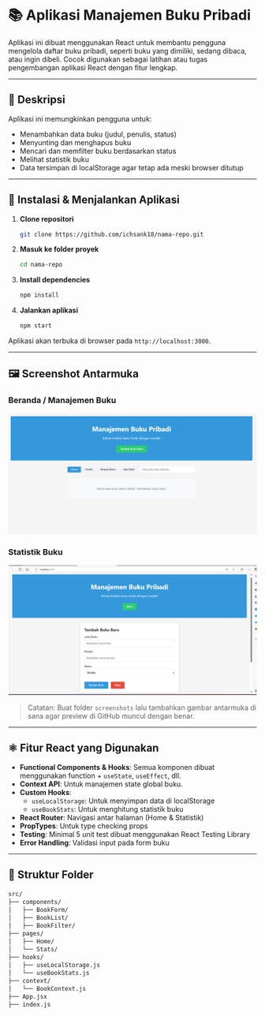 # 📚 Aplikasi Manajemen Buku Pribadi

Aplikasi ini dibuat menggunakan React untuk membantu pengguna mengelola daftar buku pribadi, seperti buku yang dimiliki, sedang dibaca, atau ingin dibeli. Cocok digunakan sebagai latihan atau tugas pengembangan aplikasi React dengan fitur lengkap.

---

## 📝 Deskripsi

Aplikasi ini memungkinkan pengguna untuk:
- Menambahkan data buku (judul, penulis, status)
- Menyunting dan menghapus buku
- Mencari dan memfilter buku berdasarkan status
- Melihat statistik buku
- Data tersimpan di localStorage agar tetap ada meski browser ditutup

---

## 🚀 Instalasi & Menjalankan Aplikasi

1. **Clone repositori**  
   ```bash
   git clone https://github.com/ichsank18/nama-repo.git
   ```

2. **Masuk ke folder proyek**  
   ```bash
   cd nama-repo
   ```

3. **Install dependencies**  
   ```bash
   npm install
   ```

4. **Jalankan aplikasi**  
   ```bash
   npm start
   ```

Aplikasi akan terbuka di browser pada `http://localhost:3000`.

---

## 🖼️ Screenshot Antarmuka

### Beranda / Manajemen Buku
![Home Screenshot](./screenshots/home.png)

### Statistik Buku
![Stats Screenshot](./screenshots/stats.png)

> Catatan: Buat folder `screenshots` lalu tambahkan gambar antarmuka di sana agar preview di GitHub muncul dengan benar.

---

## ⚛️ Fitur React yang Digunakan

- **Functional Components & Hooks**: Semua komponen dibuat menggunakan function + `useState`, `useEffect`, dll.
- **Context API**: Untuk manajemen state global buku.
- **Custom Hooks**:
  - `useLocalStorage`: Untuk menyimpan data di localStorage
  - `useBookStats`: Untuk menghitung statistik buku
- **React Router**: Navigasi antar halaman (Home & Statistik)
- **PropTypes**: Untuk type checking props
- **Testing**: Minimal 5 unit test dibuat menggunakan React Testing Library
- **Error Handling**: Validasi input pada form buku

---

## 📁 Struktur Folder 

```
src/
├── components/
│   ├── BookForm/
│   ├── BookList/
│   ├── BookFilter/
├── pages/
│   ├── Home/
│   └── Stats/
├── hooks/
│   ├── useLocalStorage.js
│   └── useBookStats.js
├── context/
│   └── BookContext.js
├── App.jsx
├── index.js
```

